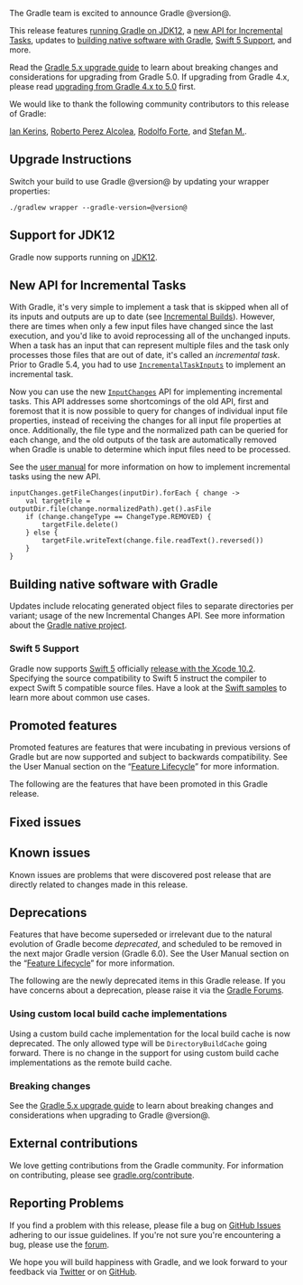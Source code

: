 The Gradle team is excited to announce Gradle @version@.

This release features [running Gradle on JDK12](#jdk12-support), a [new API for Incremental Tasks](#incremental-tasks-api), updates to [building native software with Gradle](#native-support), [Swift 5 Support](#swift5-support), and more.

Read the [Gradle 5.x upgrade guide](userguide/upgrading_version_5.html) to learn about breaking changes and considerations for upgrading from Gradle 5.0.
If upgrading from Gradle 4.x, please read [upgrading from Gradle 4.x to 5.0](userguide/upgrading_version_4.html) first.

We would like to thank the following community contributors to this release of Gradle:
<!-- 
Include only their name, impactful features should be called out separately below.
 [Some person](https://github.com/some-person)
-->

[Ian Kerins](https://github.com/isker),
[Roberto Perez Alcolea](https://github.com/rpalcolea),
[Rodolfo Forte](https://github.com/Tschis),
and [Stefan M.](https://github.com/StefMa).

## Upgrade Instructions

Switch your build to use Gradle @version@ by updating your wrapper properties:

`./gradlew wrapper --gradle-version=@version@`

<a name="jdk12-support"/>

## Support for JDK12

Gradle now supports running on [JDK12](https://jdk.java.net/12/).

<a name="incremental-tasks-api"/>

## New API for Incremental Tasks

With Gradle, it's very simple to implement a task that is skipped when all of its inputs and outputs are up to date (see [Incremental Builds](userguide/more_about_tasks.html#sec:up_to_date_checks)).
However, there are times when only a few input files have changed since the last execution, and you'd like to avoid reprocessing all of the unchanged inputs.
When a task has an input that can represent multiple files and the task only processes those files that are out of date, it's called an _incremental task_.
Prior to Gradle 5.4, you had to use [`IncrementalTaskInputs`](dsl/org.gradle.api.tasks.incremental.IncrementalTaskInputs.html) to implement an incremental task.

Now you can use the new [`InputChanges`](dsl/org.gradle.work.InputChanges.html) API for implementing incremental tasks.
This API addresses some shortcomings of the old API, first and foremost that it is now possible to query for changes of individual input file properties, instead of receiving the changes for all input file properties at once.
Additionally, the file type and the normalized path can be queried for each change, and the old outputs of the task are automatically removed when Gradle is unable to determine which input files need to be processed.

See the [user manual](userguide/custom_tasks.html#incremental_tasks) for more information on how to implement incremental tasks using the new API.

```
inputChanges.getFileChanges(inputDir).forEach { change ->
    val targetFile = outputDir.file(change.normalizedPath).get().asFile
    if (change.changeType == ChangeType.REMOVED) {
        targetFile.delete()
    } else {
        targetFile.writeText(change.file.readText().reversed())
    }
}
```

<a name="native-support"/>

## Building native software with Gradle

Updates include relocating generated object files to separate directories per variant; usage of the new Incremental Changes API. See more information about the [Gradle native project](https://github.com/gradle/gradle-native/blob/master/docs/RELEASE-NOTES.md#changes-included-in-gradle-54).

<a name="swift5-support"/>

### Swift 5 Support

Gradle now supports [Swift 5](https://swift.org/blog/swift-5-released/) officially [release with the Xcode 10.2](https://developer.apple.com/documentation/xcode_release_notes/xcode_10_2_release_notes).
Specifying the source compatibility to Swift 5 instruct the compiler to expect Swift 5 compatible source files.
Have a look at the [Swift samples](https://github.com/gradle/native-samples) to learn more about common use cases.

## Promoted features
Promoted features are features that were incubating in previous versions of Gradle but are now supported and subject to backwards compatibility.
See the User Manual section on the “[Feature Lifecycle](userguide/feature_lifecycle.html)” for more information.

The following are the features that have been promoted in this Gradle release.

<!--
### Example promoted
-->

## Fixed issues

## Known issues

Known issues are problems that were discovered post release that are directly related to changes made in this release.

## Deprecations

Features that have become superseded or irrelevant due to the natural evolution of Gradle become *deprecated*, and scheduled to be removed
in the next major Gradle version (Gradle 6.0). See the User Manual section on the “[Feature Lifecycle](userguide/feature_lifecycle.html)” for more information.

The following are the newly deprecated items in this Gradle release. If you have concerns about a deprecation, please raise it via the [Gradle Forums](https://discuss.gradle.org).

<!--
### Example deprecation
-->

### Using custom local build cache implementations

Using a custom build cache implementation for the local build cache is now deprecated.
The only allowed type will be `DirectoryBuildCache` going forward.
There is no change in the support for using custom build cache implementations as the remote build cache. 

### Breaking changes

<!-- summary and links -->

See the [Gradle 5.x upgrade guide](userguide/upgrading_version_5.html#changes_@baseVersion@) to learn about breaking changes and considerations when upgrading to Gradle @version@.

<!-- Do not add breaking changes here! Add them to the upgrade guide instead. --> 

## External contributions

We love getting contributions from the Gradle community. For information on contributing, please see [gradle.org/contribute](https://gradle.org/contribute).

## Reporting Problems

If you find a problem with this release, please file a bug on [GitHub Issues](https://github.com/gradle/gradle/issues) adhering to our issue guidelines. 
If you're not sure you're encountering a bug, please use the [forum](https://discuss.gradle.org/c/help-discuss).

We hope you will build happiness with Gradle, and we look forward to your feedback via [Twitter](https://twitter.com/gradle) or on [GitHub](https://github.com/gradle).
